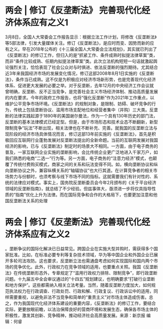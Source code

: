 # 两会 | 修订《反垄断法》 完善现代化经济体系应有之义1

3月8日，全国人大常委会工作报告显示：根据立法工作计划，将修改《反垄断法》等5部法律，引发大量媒体关注。修订《反垄断法》，是应时而变、因势而新的应有之义。早在2018年公布的《十三届全国人大常委会立法规划》，其实就已列出了《反垄断法》的修订工作，但归入的是“抓紧工作、条件成熟时拟提法律草案”类，而非“条件比较成熟、任期内拟提法律草案”类。此次立法机构短短一句话就激起舆论强烈关注，恰恰表现了社会公众对与时俱进、依法反垄断的强烈期待。尤其结合近3年来我国经济市场的发展变化情况，修订这部2008年8月1日实施的《反垄断法》，条件当已成熟。这不仅是为积极应对经济市场新形势，也是完善现代化经济体系、促进更大发展的必要之举。对于反垄断，去年12月的中央经济工作会议就曾明确，反垄断、反不正当竞争，是完善社会主义市场经济体制、推动高质量发展的内在要求。今年的政府工作报告，也将“强化反垄断”作为2021年工作重点，以维护公平竞争市场环境。《反垄断法》的规制对象，是限制、妨碍、破坏竞争的行为，传统上包括垄断协议、滥用市场支配地位和经营者集中（并购）三大类。反垄断的法律实践起源于1890年的美国谢尔曼法，作为一个具有130年历史的部门法，反垄断的基本法律模式已经定型。但是，由于市场形态和技术业态不断翻新，新型限制竞争“玩法”不断出现，相关法律也在不断补充、完善。就我国的反垄断立法与现阶段的经济市场具体情况而言，修订这部13年前实施的《反垄断法》，首先是积极回应互联网行业蓬勃发展对反垄断法提出的全新命题。当前的互联网发展对我国经济的影响，已与《反垄断法》制定时的场景大不相同。一方面，由于电子商务的普及，一家互联网企业实施的垄断影响，会比传统企业更广泛地进入千家万户，如我们熟悉的电商“二选一”行为等。另一方面，电子商务的“注意力经济”模式，也颠覆了传统付费购买模式，商家之间的关系和玩法变得不同。如，横向垄断协议和纵向垄断协议之外，兼容纵横关系的“轴辐协议”也大行其道。在计算竞争者的相关市场势力与份额时，也须考察与线下市场不同的指标。这就需要我们有针对性的、系统的法律应对模式。事实上，国务院反垄断委员会今年2月颁布的《关于平台经济领域的反垄断指南》，就总结了不少经验。但兹事体大，亟须进一步将仅具指导性质的“指南”优化上升为法律。而在国际竞争和合作的大格局下，也要更加注意和他国反垄断法关系的处理

# 两会 | 修订《反垄断法》 完善现代化经济体系应有之义2

。垄断争议的国际化解决已日益常见。跨国企业在实施大型并购时，需获得多个国家批准。比如，在标准必要专利等复杂技术领域，华为等中国企业和外国企业已展开多轮司法攻防。这也要求，反垄断立法也需通盘考虑如何实现国际和国内两个市场的竞争优化。此外，行政权力在竞争领域的适用，也要重点关照。我国《反垄断法》在传统垄断形态外，专章规定了“滥用行政权力排除、限制竞争”，即行政垄断问题。十九届五中全会审议通过的“十四五”规划建议，也明确要求“打破行业垄断和地方保护”。这些都需纳入相关立法考量。当然，随着反垄断力度加大，如何规范执法权力在行政调查、行政处罚、行政和解、行政复议、行政诉讼中的适用，同样需要重视，以避免非法不当竞争和简单的“重责主义”对市场主体造成伤害。总之，作为我国现代化经济体系建设的重要内容，《反垄断法》的修订工作，要结合实际，更要放眼前瞻，以法治保障良好的营商环境和发展生态，确保各市场主体的积极性，激发其创新、竞争精神，推动经济社会高质量发展。来源：新京报 编辑：何睿 

